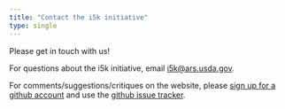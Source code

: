 ```yaml
---
title: "Contact the i5k initiative"
type: single
---
```


Please get in touch with us! 

For questions about the i5k initiative, email i5k@ars.usda.gov.

For comments/suggestions/critiques on the website, please [sign up for a github account](https://github.com/join) and use the [github issue tracker](https://github.com/i5k/i5k.github.io/issues). 

<!---
Future goal: Use a different email address for the i5k initiative
--->